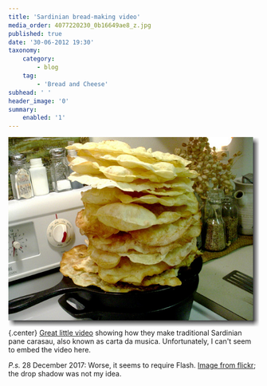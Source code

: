 ```yaml
---
title: 'Sardinian bread-making video'
media_order: 4077220230_0b16649ae8_z.jpg
published: true
date: '30-06-2012 19:30'
taxonomy:
    category:
        - blog
    tag:
        - 'Bread and Cheese'
subhead: ' '
header_image: '0'
summary:
    enabled: '1'
---
```


![](4077220230_0b16649ae8_z.jpg){.center}
[Great little video](http://www.isresardegna.it/index.php?xsl=585&s=64396&v=2&c=4259&t=1) showing how they make traditional Sardinian pane carasau, also known as carta da musica. Unfortunately, I can't seem to embed the video here. 

*P.s.* 28 December 2017: Worse, it seems to require Flash. [Image from flickr](http://farm3.staticflickr.com/2693/4077220230_0b16649ae8_q.jpg); the drop shadow was not my idea.
